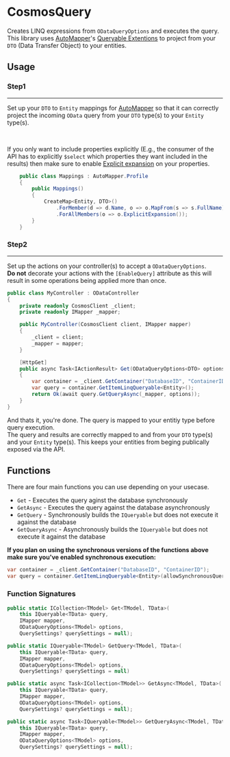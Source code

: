 # CosmosQuery
Creates LINQ expressions from `ODataQueryOptions` and executes the query.
This library uses [AutoMapper][AutoMapper]'s [Queryable Extentions](https://docs.automapper.org/en/stable/Queryable-Extensions.html) to project from your `DTO` (Data Transfer Object) to your entities.


## Usage

### <b>Step1</b>
<hr>

Set up your `DTO` to `Entity` mappings for [AutoMapper][AutoMapper] so that it can correctly project the incoming `OData` query from your `DTO` type(s) to your `Entity` type(s).

<br>

If you only want to include properties explicitly (E.g., the consumer of the API has to explicitly `$select` which properties they want included in the results) then make sure to enable [Explicit expansion](https://docs.automapper.org/en/stable/Queryable-Extensions.html?highlight=explicitexpansions#explicit-expansion) on your properties.


```c#
    public class Mappings : AutoMapper.Profile
    {
        public Mappings()
        {
            CreateMap<Entity, DTO>()
                .ForMember(d => d.Name, o => o.MapFrom(s => s.FullName))                
                .ForAllMembers(o => o.ExplicitExpansion());
        }
    }
```

### <b>Step2</b>
<hr>

Set up the actions on your controller(s) to accept a `ODataQueryOptions`.
<br>
**Do not** decorate your actions with the `[EnableQuery]` attribute as this will result in some operations being applied more than once.

```c#
public class MyController : ODataController
{
    private readonly CosmosClient _client;
    private readonly IMapper _mapper;

    public MyController(CosmosClient client, IMapper mapper)
    {
        _client = client;
        _mapper = mapper;
    }

    [HttpGet]
    public async Task<IActionResult> Get(ODataQueryOptions<DTO> options)
    {
        var container = _client.GetContainer("DatabaseID", "ContainerID");
        var query = container.GetItemLinqQueryable<Entity>();
        return Ok(await query.GetQueryAsync(_mapper, options));
    }
}
```

And thats it, you're done. The query is mapped to your entitiy type before query execution.
<br>
The query and results are correctly mapped to and from your `DTO` type(s) and your `Entity` type(s). This keeps your entities from beging publically exposed via the API.

## Functions

There are four main functions you can use depending on your usecase.
-   `Get` - Executes the query aginst the database synchronously
-   `GetAsync` - Executes the query against the database asynchronously
-   `GetQuery` - Synchronously builds the `IQueryable` but does not execute it against the database
-   `GetQueryAsync` - Asynchronously builds the `IQueryable` but does not execute it against the database

<b>If you plan on using the synchronous versions of the functions above make sure you've enabled synchronous execution:</b>

```c#
var container = _client.GetContainer("DatabaseID", "ContainerID");
var query = container.GetItemLinqQueryable<Entity>(allowSynchronousQueryExecution: true);
```

### Function Signatures

```c#
public static ICollection<TModel> Get<TModel, TData>(
    this IQueryable<TData> query, 
    IMapper mapper, 
    ODataQueryOptions<TModel> options, 
    QuerySettings? querySettings = null);

public static IQueryable<TModel> GetQuery<TModel, TData>(
    this IQueryable<TData> query,
    IMapper mapper,
    ODataQueryOptions<TModel> options,
    QuerySettings? querySettings = null)

public static async Task<ICollection<TModel>> GetAsync<TModel, TData>(
    this IQueryable<TData> query, 
    IMapper mapper, 
    ODataQueryOptions<TModel> options, 
    QuerySettings? querySettings = null);

public static async Task<IQueryable<TModel>> GetQueryAsync<TModel, TData>(
    this IQueryable<TData> query, 
    IMapper mapper, 
    ODataQueryOptions<TModel> options, 
    QuerySettings? querySettings = null);
```

[AutoMapper]: https://github.com/AutoMapper/AutoMapper

